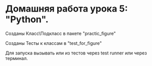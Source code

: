 # Домашняя работа урока 5: "Python".
Созданы Класс\Подкласс в пакете "practic_figure"

Созданы Тесты к классам в "test_for_figure"

Для запуска вызывать или из тестов через test runner или через терминал.
